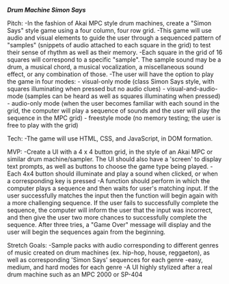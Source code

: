 ***Drum Machine Simon Says***

Pitch: 
-In the fashion of Akai MPC style drum machines, create a "Simon Says" style game using a four column, four row grid.
-This game will use audio and visual elements to guide the user through a sequenced pattern of "samples" (snippets of audio attached to each square in the grid) to test their sense of rhythm as well as their memory.
-Each square in the grid of 16 squares will correspond to a specific "sample". The sample sound may be a drum, a musical chord, a musical vocalization, a miscellaneous sound effect, or any combination of those.
-The user will have the option to play the game in four modes:
    - visual-only mode (class Simon Says style, with squares illuminating when pressed but no audio clues) 
    - visual-and-audio-mode (samples can be heard as well as squares illuminating when pressed)
    - audio-only mode (when the user becomes familiar with each sound in the grid, the computer will play a sequence of sounds and the user will play the sequence in the MPC grid)
    - freestyle mode (no memory testing; the user is free to play with the grid)

Tech:
-The game will use HTML, CSS, and JavaScript, in DOM formation.

MVP:
-Create a UI with a 4 x 4 button grid, in the style of an Akai MPC or similar drum machine/sampler. The UI should also have a 'screen' to display text prompts, as well as buttons to choose the game type being played.
-Each 4x4 button should illuminate and play a sound when clicked, or when a corresponding key is pressed
-A function should perform in which the computer plays a sequence and then waits for user's matching input. If the user successfully matches the input then the function will begin again with a more challenging sequence. If the user fails to successfully complete the sequence, the computer will inform the user that the input was incorrect, and then give the user two more chances to successfully complete the sequence. After three tries, a "Game Over" message will display and the user will begin the sequences again from the beginning.

Stretch Goals:
-Sample packs with audio corresponding to different genres of music created on drum machines (ex. hip-hop, house, reggaeton), as well as corresponding 'Simon Says' sequences for each genre
-easy, medium, and hard modes for each genre
-A UI highly stylized after a real drum machine such as an MPC 2000 or SP-404
